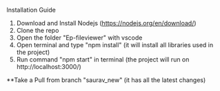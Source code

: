 Installation Guide

1. Download and Install Nodejs (https://nodejs.org/en/download/)
2. Clone the repo
3. Open the folder "Ep-fileviewer" with vscode
4. Open terminal and type "npm install" (it will install all libraries used in the project)
5. Run command "npm start" in terminal (the project will run on http://localhost:3000/)

**Take a Pull from branch "saurav_new" (it has all the latest changes)
